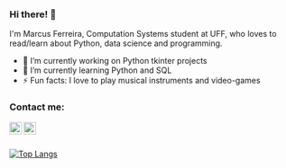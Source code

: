 ### Hi there! 👋

I'm Marcus Ferreira, Computation Systems student at UFF, who loves to read/learn about Python, data science and programming.

- 🔭 I’m currently working on Python tkinter projects
- 🌱 I’m currently learning Python and SQL
- ⚡ Fun facts: I love to play musical instruments and video-games

### Contact me:

[<img align="left" alt="marcus-ferreira | Twitter" width="22px" src="https://cdn.jsdelivr.net/npm/simple-icons@v3/icons/twitter.svg" />][twitter]
[<img align="left" alt="marcus-ferreira | LinkedIn" width="22px" src="https://cdn.jsdelivr.net/npm/simple-icons@v3/icons/linkedin.svg" />][linkedin]

</br>
</br>

[![Top Langs](https://github-readme-stats.vercel.app/api/top-langs/?username=marcus-ferreira&layout=compact)](https://github.com/anuraghazra/github-readme-stats)


[twitter]: https://twitter.com/emarcusferreira
[linkedin]: https://www.linkedin.com/in/marcusviniciusfp/
